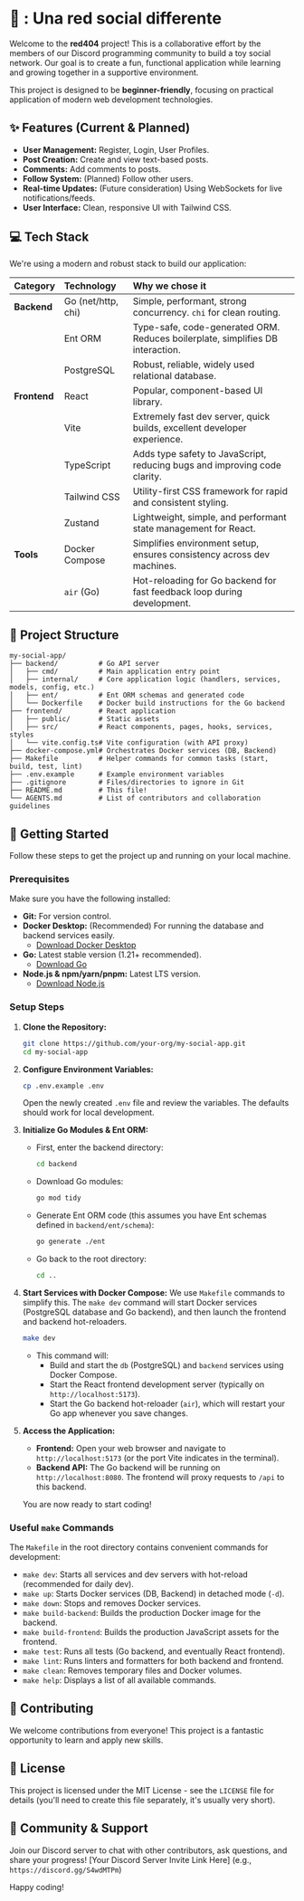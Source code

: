 
# 🚀 <red404>: Una red social differente

Welcome to the **red404** project! This is a collaborative effort by the members of our Discord programming community to build a toy social network. Our goal is to create a fun, functional application while learning and growing together in a supportive environment.

This project is designed to be **beginner-friendly**, focusing on practical application of modern web development technologies.

## ✨ Features (Current & Planned)

*   **User Management:** Register, Login, User Profiles.
*   **Post Creation:** Create and view text-based posts.
*   **Comments:** Add comments to posts.
*   **Follow System:** (Planned) Follow other users.
*   **Real-time Updates:** (Future consideration) Using WebSockets for live notifications/feeds.
*   **User Interface:** Clean, responsive UI with Tailwind CSS.

## 💻 Tech Stack

We're using a modern and robust stack to build our application:

| Category  | Technology       | Why we chose it                                                                 |
| :-------- | :--------------- | :------------------------------------------------------------------------------ |
| **Backend** | Go (net/http, chi) | Simple, performant, strong concurrency. `chi` for clean routing.                |
|           | Ent ORM          | Type-safe, code-generated ORM. Reduces boilerplate, simplifies DB interaction. |
|           | PostgreSQL       | Robust, reliable, widely used relational database.                              |
| **Frontend**| React            | Popular, component-based UI library.                                            |
|           | Vite             | Extremely fast dev server, quick builds, excellent developer experience.        |
|           | TypeScript       | Adds type safety to JavaScript, reducing bugs and improving code clarity.       |
|           | Tailwind CSS     | Utility-first CSS framework for rapid and consistent styling.                   |
|           | Zustand          | Lightweight, simple, and performant state management for React.                 |
| **Tools** | Docker Compose   | Simplifies environment setup, ensures consistency across dev machines.          |
|           | `air` (Go)       | Hot-reloading for Go backend for fast feedback loop during development.         |

## 📂 Project Structure

```
my-social-app/
├── backend/          # Go API server
│   ├── cmd/          # Main application entry point
│   ├── internal/     # Core application logic (handlers, services, models, config, etc.)
│   ├── ent/          # Ent ORM schemas and generated code
│   └── Dockerfile    # Docker build instructions for the Go backend
├── frontend/         # React application
│   ├── public/       # Static assets
│   ├── src/          # React components, pages, hooks, services, styles
│   └── vite.config.ts# Vite configuration (with API proxy)
├── docker-compose.yml# Orchestrates Docker services (DB, Backend)
├── Makefile          # Helper commands for common tasks (start, build, test, lint)
├── .env.example      # Example environment variables
├── .gitignore        # Files/directories to ignore in Git
├── README.md         # This file!
└── AGENTS.md         # List of contributors and collaboration guidelines
```

## 🚀 Getting Started

Follow these steps to get the project up and running on your local machine.

### Prerequisites

Make sure you have the following installed:

*   **Git:** For version control.
*   **Docker Desktop:** (Recommended) For running the database and backend services easily.
    *   [Download Docker Desktop](https://www.docker.com/products/docker-desktop/)
*   **Go:** Latest stable version (1.21+ recommended).
    *   [Download Go](https://go.dev/dl/)
*   **Node.js & npm/yarn/pnpm:** Latest LTS version.
    *   [Download Node.js](https://nodejs.org/en/download/)

### Setup Steps

1.  **Clone the Repository:**
    ```bash
    git clone https://github.com/your-org/my-social-app.git
    cd my-social-app
    ```

2.  **Configure Environment Variables:**
    ```bash
    cp .env.example .env
    ```
    Open the newly created `.env` file and review the variables. The defaults should work for local development.

3.  **Initialize Go Modules & Ent ORM:**
    *   First, enter the backend directory:
        ```bash
        cd backend
        ```
    *   Download Go modules:
        ```bash
        go mod tidy
        ```
    *   Generate Ent ORM code (this assumes you have Ent schemas defined in `backend/ent/schema`):
        ```bash
        go generate ./ent
        ```
    *   Go back to the root directory:
        ```bash
        cd ..
        ```

4.  **Start Services with Docker Compose:**
    We use `Makefile` commands to simplify this. The `make dev` command will start Docker services (PostgreSQL database and Go backend), and then launch the frontend and backend hot-reloaders.

    ```bash
    make dev
    ```
    *   This command will:
        *   Build and start the `db` (PostgreSQL) and `backend` services using Docker Compose.
        *   Start the React frontend development server (typically on `http://localhost:5173`).
        *   Start the Go backend hot-reloader (`air`), which will restart your Go app whenever you save changes.

5.  **Access the Application:**
    *   **Frontend:** Open your web browser and navigate to `http://localhost:5173` (or the port Vite indicates in the terminal).
    *   **Backend API:** The Go backend will be running on `http://localhost:8080`. The frontend will proxy requests to `/api` to this backend.

    You are now ready to start coding!

### Useful `make` Commands

The `Makefile` in the root directory contains convenient commands for development:

*   `make dev`: Starts all services and dev servers with hot-reload (recommended for daily dev).
*   `make up`: Starts Docker services (DB, Backend) in detached mode (`-d`).
*   `make down`: Stops and removes Docker services.
*   `make build-backend`: Builds the production Docker image for the backend.
*   `make build-frontend`: Builds the production JavaScript assets for the frontend.
*   `make test`: Runs all tests (Go backend, and eventually React frontend).
*   `make lint`: Runs linters and formatters for both backend and frontend.
*   `make clean`: Removes temporary files and Docker volumes.
*   `make help`: Displays a list of all available commands.

## 🤝 Contributing

We welcome contributions from everyone! This project is a fantastic opportunity to learn and apply new skills.

## 📄 License

This project is licensed under the MIT License - see the `LICENSE` file for details (you'll need to create this file separately, it's usually very short).

## 💬 Community & Support

Join our Discord server to chat with other contributors, ask questions, and share your progress!
[Your Discord Server Invite Link Here] (e.g., `https://discord.gg/S4wdMTPm`)

Happy coding!
